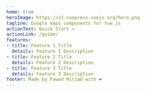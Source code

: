 ```yaml
---
home: true
heroImage: https://v1.vuepress.vuejs.org/hero.png
tagline: Google maps components for Vue.js
actionText: Quick Start →
actionLink: /guide/
features:
- title: Feature 1 Title
  details: Feature 1 Description
- title: Feature 2 Title
  details: Feature 2 Description
- title: Feature 3 Title
  details: Feature 3 Description
footer: Made by Fawad Mirzad with ❤️
---
```

